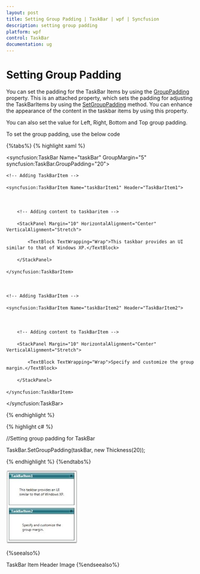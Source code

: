 ```yaml
---
layout: post
title: Setting Group Padding | TaskBar | wpf | Syncfusion
description: setting group padding
platform: wpf
control: TaskBar
documentation: ug
---
```


# Setting Group Padding

You can set the padding for the TaskBar Items by using the [GroupPadding](https://help.syncfusion.com/cr/wpf/Syncfusion.Windows.Tools.Controls.TaskBar.html#Syncfusion_Windows_Tools_Controls_TaskBar_GroupPaddingProperty) property. This is an attached property, which sets the padding for adjusting the TaskBarItems by using the [SetGroupPadding](https://help.syncfusion.com/cr/wpf/Syncfusion.Windows.Tools.Controls.TaskBar.html#Syncfusion_Windows_Tools_Controls_TaskBar_SetGroupPadding_System_Windows_DependencyObject_System_Windows_Thickness_) method. You can enhance the appearance of the content in the taskbar items by using this property.

You can also set the value for Left, Right, Bottom and Top group padding.

To set the group padding, use the below code

{%tabs%}
{% highlight xaml %}



<!-- Adding TaskBar that have group padding as 20 -->

<syncfusion:TaskBar Name="taskBar" GroupMargin="5" 												syncfusion:TaskBar.GroupPadding="20">



    <!-- Adding TaskBarItem -->

    <syncfusion:TaskBarItem Name="taskBarItem1" Header="TaskBarItem1">



        <!-- Adding content to taskbaritem -->

        <StackPanel Margin="10" HorizontalAlignment="Center" VerticalAlignment="Stretch">

            <TextBlock TextWrapping="Wrap">This taskbar provides an UI similar to that of Windows XP.</TextBlock>

        </StackPanel>

    </syncfusion:TaskBarItem>



    <!-- Adding TaskBarItem -->

    <syncfusion:TaskBarItem Name="taskBarItem2" Header="TaskBarItem2">



        <!-- Adding content to TaskBarItem -->

        <StackPanel Margin="10" HorizontalAlignment="Center" 											VerticalAlignment="Stretch">

            <TextBlock TextWrapping="Wrap">Specify and customize the group 	margin.</TextBlock>

        </StackPanel>

    </syncfusion:TaskBarItem>

</syncfusion:TaskBar>

{% endhighlight %}


{% highlight c# %}



//Setting group padding for TaskBar

TaskBar.SetGroupPadding(taskBar, new Thickness(20));

{% endhighlight %}
{%endtabs%}


![Padding](Setting-Group-Padding_images/Setting-Group-Padding_img1.jpeg)




{%seealso%}

TaskBar Item Header Image
{%endseealso%}

